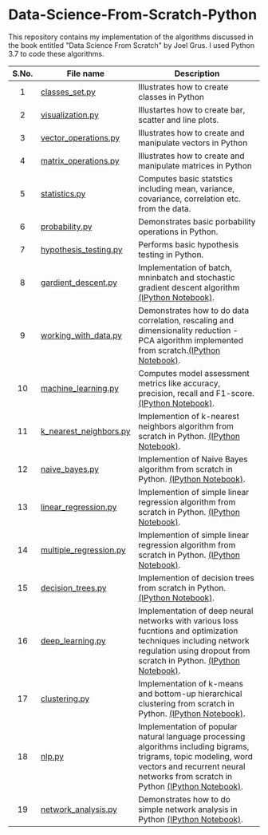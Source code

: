 # Data-Science-From-Scratch-Python
This repository contains my implementation of the algorithms discussed in the book entitled "Data Science From Scratch" by Joel Grus. 
I used Python 3.7 to code these algorithms.  

| **S.No.**| **File name** | **Description** |
| :-------------: | ------------- | ------------- |
|1| [classes_set.py](https://github.com/neerajkumarvaid/Data-Science-From-Scratch-Python-/blob/master/classes_set.py)  | Illustrates how to create classes in Python  |
|2| [visualization.py](https://github.com/neerajkumarvaid/Data-Science-From-Scratch-Python-/blob/master/visualization.py) | Illustartes how to create bar, scatter and line plots. |
|3| [vector_operations.py](https://github.com/neerajkumarvaid/Data-Science-From-Scratch-Python-/blob/master/vector_operations.py) | Illustrates how to create and manipulate vectors in Python |
|4| [matrix_operations.py](https://github.com/neerajkumarvaid/Data-Science-From-Scratch-Python-/blob/master/matrix_operations.py) | Illustrates how to create and manipulate matrices in Python |
|5| [statistics.py ](https://github.com/neerajkumarvaid/Data-Science-From-Scratch-Python-/blob/master/statistics.py) | Computes basic statstics including mean, variance, covariance, correlation etc. from the data. |
|6| [probability.py](https://github.com/neerajkumarvaid/Data-Science-From-Scratch-Python-/blob/master/probability.py) | Demonstrates basic porbability operations in Python. |
|7| [hypothesis_testing.py](https://github.com/neerajkumarvaid/Data-Science-From-Scratch-Python-/blob/master/hypothesis_testing.py) | Performs basic hypothesis testing in Python.|
|8| [gardient_descent.py](https://github.com/neerajkumarvaid/Data-Science-From-Scratch-Python/blob/master/gradient_descent.py) | Implementation of batch, mninbatch and stochastic gradient descent algorithm [(IPython Notebook)](https://github.com/neerajkumarvaid/Data-Science-From-Scratch-Python/blob/master/gradient_descent.ipynb).|
|9| [working_with_data.py](https://github.com/neerajkumarvaid/Data-Science-From-Scratch-Python/blob/master/working_with_data.py) | Demonstrates how to do data correlation, rescaling and dimensionality reduction - PCA algorithm implemented from scratch.[(IPython Notebook)](https://github.com/neerajkumarvaid/Data-Science-From-Scratch-Python/blob/master/working_with_data.ipynb).|
|10| [machine_learning.py](https://github.com/neerajkumarvaid/Data-Science-From-Scratch-Python/blob/master/machine_learning.py) | Computes model assessment metrics like accuracy, precision, recall and F1-score. [(IPython Notebook)](https://github.com/neerajkumarvaid/Data-Science-From-Scratch-Python/blob/master/machine_learning.ipynb).|
|11| [k_nearest_neighbors.py](https://github.com/neerajkumarvaid/Data-Science-From-Scratch-Python/blob/master/k_nearest_neighbors.py) | Implemention of k-nearest neighbors algorithm from scratch in Python. [(IPython Notebook)](https://github.com/neerajkumarvaid/Data-Science-From-Scratch-Python/blob/master/k_nearest_neighbors.ipynb).|
|12| [naive_bayes.py](https://github.com/neerajkumarvaid/Data-Science-From-Scratch-Python/blob/master/naive_bayes.py) | Implemention of Naive Bayes algorithm from scratch in Python. [(IPython Notebook)](https://github.com/neerajkumarvaid/Data-Science-From-Scratch-Python/blob/master/naive_bayes.ipynb).|
|13| [linear_regression.py](https://github.com/neerajkumarvaid/Data-Science-From-Scratch-Python/blob/master/linear_regression.py) | Implemention of simple linear regression algorithm from scratch in Python. [(IPython Notebook)](https://github.com/neerajkumarvaid/Data-Science-From-Scratch-Python/blob/master/linear_regression.ipynb).|
|14| [multiple_regression.py](https://github.com/neerajkumarvaid/Data-Science-From-Scratch-Python/blob/master/multiple_regression.py) | Implemention of simple linear regression algorithm from scratch in Python. [(IPython Notebook)](https://github.com/neerajkumarvaid/Data-Science-From-Scratch-Python/blob/master/multiple_regression.ipynb).|
|15| [decision_trees.py](https://github.com/neerajkumarvaid/Data-Science-From-Scratch-Python/blob/master/decision_trees.py) | Implemention of decision trees from scratch in Python. [(IPython Notebook)](https://github.com/neerajkumarvaid/Data-Science-From-Scratch-Python/blob/master/decision_trees.ipynb).|
|16| [deep_learning.py](https://github.com/neerajkumarvaid/Data-Science-From-Scratch-Python/blob/master/deep_learning.py) | Implementation of deep neural networks with various loss fucntions and optimization techniques including network regulation using dropout from scratch in Python. [(IPython Notebook)](https://github.com/neerajkumarvaid/Data-Science-From-Scratch-Python/blob/master/deep_learning.ipynb).|
|17| [clustering.py](https://github.com/neerajkumarvaid/Data-Science-From-Scratch-Python/blob/master/clustering.py) | Implementation of  k-means and bottom-up hierarchical clustering from scratch in Python. [(IPython Notebook)](https://github.com/neerajkumarvaid/Data-Science-From-Scratch-Python/blob/master/clustering.ipynb).|
|18| [nlp.py](https://github.com/neerajkumarvaid/Data-Science-From-Scratch-Python/blob/master/clustering.py) | Implementation of popular natural language processing algorithms including bigrams, trigrams, topic modeling, word vectors and recurrent neural networks from scratch in Python [(IPython Notebook)](https://github.com/neerajkumarvaid/Data-Science-From-Scratch-Python/blob/master/nlp.ipynb).|
|19| [network_analysis.py](https://github.com/neerajkumarvaid/Data-Science-From-Scratch-Python/blob/master/network_analysis.py) | Demonstrates how to do simple network analysis in Python [(IPython Notebook)](https://github.com/neerajkumarvaid/Data-Science-From-Scratch-Python/blob/master/network_analysis.ipynb).|

